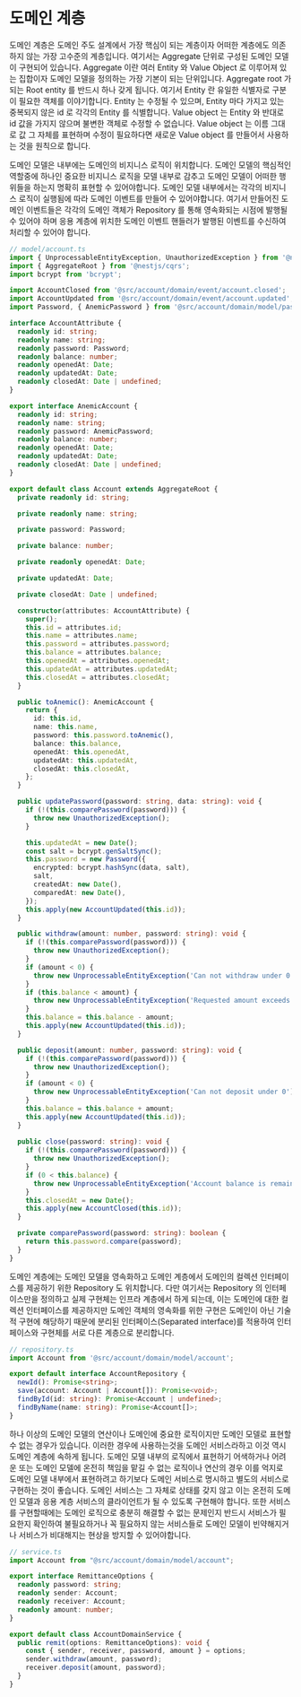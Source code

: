 # 도메인 계층

도메인 계층은 도메인 주도 설계에서 가장 핵심이 되는 계층이자 어떠한 계층에도 의존하지 않는 가장 고수준의 계층입니다. 여기서는 Aggregate 단위로 구성된 도메인 모델이 구현되어 있습니다. Aggregate 이란 여러 Entity 와 Value Object 로 이루어져 있는 집합이자 도메인 모델을 정의하는 가장 기본이 되는 단위입니다. Aggregate root 가 되는 Root entity 를 반드시 하나 갖게 됩니다. 여기서 Entity 란 유일한 식별자로 구분이 필요한 객체를 이야기합니다. Entity 는 수정될 수 있으며, Entity 마다 가지고 있는 중복되지 않은 id 로 각각의 Entity 를 식별합니다. Value object 는 Entity 와 반대로 id 값을 가지지 않으며 불변한 객체로 수정할 수 없습니다. Value object 는 이름 그대로 값 그 자체를 표현하며 수정이 필요하다면 새로운 Value object 를 만들어서 사용하는 것을 원칙으로 합니다.

도메인 모델은 내부에는 도메인의 비지니스 로직이 위치합니다. 도메인 모델의 핵심적인 역할중에 하나인 중요한 비지니스 로직을 모델 내부로 감추고 도메인 모델이 어떠한 행위들을 하는지 명확히 표현할 수 있어야합니다. 도메인 모델 내부에서는 각각의 비지니스 로직이 실행됨에 따라 도메인 이벤트를 만들어 수 있어야합니다. 여기서 만들어진 도메인 이벤트들은 각각의 도메인 객체가 Repository 를 통해 영속화되는 시점에 발행될 수 있어야 하며 응용 계층에 위치한 도메인 이벤트 핸들러가 발행된 이벤트를 수신하여 처리할 수 있어야 합니다.

```typescript
// model/account.ts
import { UnprocessableEntityException, UnauthorizedException } from '@nestjs/common';
import { AggregateRoot } from '@nestjs/cqrs';
import bcrypt from 'bcrypt';

import AccountClosed from '@src/account/domain/event/account.closed';
import AccountUpdated from '@src/account/domain/event/account.updated';
import Password, { AnemicPassword } from '@src/account/domain/model/password';

interface AccountAttribute {
  readonly id: string;
  readonly name: string;
  readonly password: Password;
  readonly balance: number;
  readonly openedAt: Date;
  readonly updatedAt: Date;
  readonly closedAt: Date | undefined;
}

export interface AnemicAccount {
  readonly id: string;
  readonly name: string;
  readonly password: AnemicPassword;
  readonly balance: number;
  readonly openedAt: Date;
  readonly updatedAt: Date;
  readonly closedAt: Date | undefined;
}

export default class Account extends AggregateRoot {
  private readonly id: string;

  private readonly name: string;

  private password: Password;

  private balance: number;

  private readonly openedAt: Date;

  private updatedAt: Date;

  private closedAt: Date | undefined;

  constructor(attributes: AccountAttribute) {
    super();
    this.id = attributes.id;
    this.name = attributes.name;
    this.password = attributes.password;
    this.balance = attributes.balance;
    this.openedAt = attributes.openedAt;
    this.updatedAt = attributes.updatedAt;
    this.closedAt = attributes.closedAt;
  }

  public toAnemic(): AnemicAccount {
    return {
      id: this.id,
      name: this.name,
      password: this.password.toAnemic(),
      balance: this.balance,
      openedAt: this.openedAt,
      updatedAt: this.updatedAt,
      closedAt: this.closedAt,
    };
  }

  public updatePassword(password: string, data: string): void {
    if (!(this.comparePassword(password))) {
      throw new UnauthorizedException();
    }

    this.updatedAt = new Date();
    const salt = bcrypt.genSaltSync();
    this.password = new Password({
      encrypted: bcrypt.hashSync(data, salt),
      salt,
      createdAt: new Date(),
      comparedAt: new Date(),
    });
    this.apply(new AccountUpdated(this.id));
  }

  public withdraw(amount: number, password: string): void {
    if (!(this.comparePassword(password))) {
      throw new UnauthorizedException();
    }
    if (amount < 0) {
      throw new UnprocessableEntityException('Can not withdraw under 0');
    }
    if (this.balance < amount) {
      throw new UnprocessableEntityException('Requested amount exceeds your withdrawal limit');
    }
    this.balance = this.balance - amount;
    this.apply(new AccountUpdated(this.id));
  }

  public deposit(amount: number, password: string): void {
    if (!(this.comparePassword(password))) {
      throw new UnauthorizedException();
    }
    if (amount < 0) {
      throw new UnprocessableEntityException('Can not deposit under 0')
    }
    this.balance = this.balance + amount;
    this.apply(new AccountUpdated(this.id));
  }
  
  public close(password: string): void {
    if (!(this.comparePassword(password))) {
      throw new UnauthorizedException();
    }    
    if (0 < this.balance) {
      throw new UnprocessableEntityException('Account balance is remained');
    }
    this.closedAt = new Date();
    this.apply(new AccountClosed(this.id));
  }

  private comparePassword(password: string): boolean {
    return this.password.compare(password);
  }
}

```

도메인 계층에는 도메인 모델을 영속화하고 도메인 계층에서 도메인의 컬렉션 인터페이스를 제공하기 위한 Repository 도 위치합니다. 다만 여기서는 Repository 의 인터페이스만을 정의하고 실제 구현체는 인프라 계층에서 하게 되는데, 이는 도메인에 대한 컬렉션 인터페이스를 제공하지만 도메인 객체의 영속화를 위한 구현은 도메인이 아닌 기술적 구현에 해당하기 때문에 분리된 인터페이스\(Separated interface\)를 적용하여 인터페이스와 구현체를 서로 다른 계층으로 분리합니다.

```typescript
// repository.ts
import Account from '@src/account/domain/model/account';

export default interface AccountRepository {
  newId(): Promise<string>;
  save(account: Account | Account[]): Promise<void>;
  findById(id: string): Promise<Account | undefined>;
  findByName(name: string): Promise<Account[]>;
}

```

하나 이상의 도메인 모델의 연산이나 도메인에 중요한 로직이지만 도메인 모델로 표현할 수 없는 경우가 있습니다. 이러한 경우에 사용하는것을 도메인 서비스라하고 이것 역시 도메인 계층에 속하게 됩니다. 도메인 모델 내부의 로직에서 표현하기 어색하거나 어려운 또는 도메인 모델에 온전히 책임을 맡길 수 없는 로직이나 연산의 경우 이를 억지로 도메인 모델 내부에서 표현하려고 하기보다 도메인 서비스로 명시하고 별도의 서비스로 구현하는 것이 좋습니다. 도메인 서비스는 그 자체로 상태를 갖지 않고 이는 온전히 도메인 모델과 응용 계층 서비스의 클라이언트가 될 수 있도록 구현해야 합니다. 또한 서비스를 구현할때에는 도메인 로직으로 충분히 해결할 수 없는 문제인지 반드시 서비스가 필요한지 확인하여 불필요하거나 꼭 필요하지 않는 서비스들로 도메인 모델이 빈약해지거나 서비스가 비대해지는 현상을 방지할 수 있어야합니다.

```typescript
// service.ts
import Account from "@src/account/domain/model/account";

export interface RemittanceOptions {
  readonly password: string;
  readonly sender: Account;
  readonly receiver: Account;
  readonly amount: number;
}

export default class AccountDomainService {
  public remit(options: RemittanceOptions): void {
    const { sender, receiver, password, amount } = options;
    sender.withdraw(amount, password);
    receiver.deposit(amount, password);
  }
}

```

